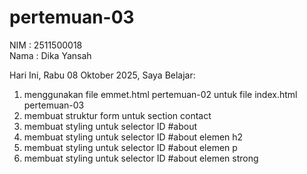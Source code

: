 # pertemuan-03

NIM : 2511500018<br>
Nama : Dika Yansah<br>

Hari Ini, Rabu 08 Oktober 2025, Saya Belajar: 
<ol>
  <li>menggunakan file emmet.html pertemuan-02 untuk file index.html pertemuan-03</li>
  <li>membuat struktur form untuk section contact</li>
  <li>membuat styling untuk selector ID #about</li>
  <li>membuat styling untuk selector ID #about elemen h2</li>
  <li>membuat styling untuk selector ID #about elemen p</li>
  <li>membuat styling untuk selector ID #about elemen strong</li>
<ol>